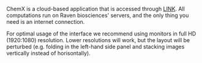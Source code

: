 ChemX is a cloud-based application that is accessed through [LINK](). All computations run on Raven biosciences' servers, and the only thing you need is an internet connection.

For optimal usage of the interface we recommend using monitors in full HD (1920:1080) resolution. Lower resolutions will work, but the layout will be perturbed (e.g. folding in the left-hand side panel and stacking images vertically instead of horisontally).
